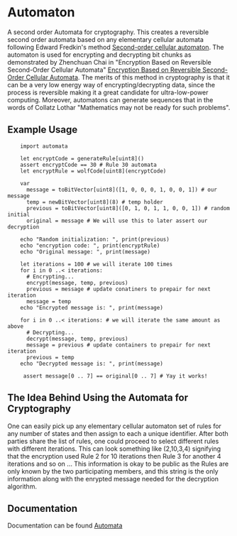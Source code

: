 # Automaton
A second order Automata for cryptography. This creates a reversible second order automata based on any elementary cellular automata following Edward Fredkin's method  <a class="external reference" href="https://en.wikipedia.org/wiki/Second-order_cellular_automaton">Second-order cellular automaton</a>. The automaton is used for encrypting and decrypting bit chunks as demonstrated by Zhenchuan Chai in "Encryption Based on Reversible Second-Order Cellular Automata" <a class="external reference" href="http://dx.doi.org/10.1007/11576259_39">Encryption Based on Reversible Second-Order Cellular Automata</a>.
The merits of this method in cryptography is that it can be a very low energy
way of encrypting/decrypting data, since the process is reversible making it a
great candidate for ultra-low-power computing. Moreover, automatons can
generate sequences that in the words of Collatz Lothar "Mathematics may not be
ready for such problems".
## Example Usage                                                        
```
    import automata

    let encryptCode = generateRule[uint8]()
    assert encryptCode == 30 # Rule 30 automata
    let encryptRule = wolfCode[uint8](encryptCode)
 
    var 
      message = toBitVector[uint8]([1, 0, 0, 0, 1, 0, 0, 1]) # our message
      temp = newBitVector[uint8](8) # temp holder
      previous = toBitVector[uint8]([0, 1, 0, 1, 1, 0, 0, 1]) # random initial
      original = message # We will use this to later assert our decryption
 
    echo "Random initialization: ", print(previous)
    echo "encryption code: ", print(encryptRule)
    echo "Original message: ", print(message)
 
    let iterations = 100 # we will iterate 100 times
    for i in 0 ..< iterations:
      # Encrypting...
      encrypt(message, temp, previous)
      previous = message # update conatiners to prepair for next iteration
      message = temp
    echo "Encrypted message is: ", print(message)
 
    for i in 0 ..< iterations: # we will iterate the same amount as above
      # Decrypting...
      decrypt(message, temp, previous)
      message = previous # update containers to prepair for next iteration
      previous = temp
    echo "Decrypted message is: ", print(message)
 
     assert message[0 .. 7] == original[0 .. 7] # Yay it works!
```
## The Idea Behind Using the Automata for Cryptography
One can easily pick up any elementary cellular automaton set of rules for any
number of states and then assign to each a unique identifier. After both
parties share the list of rules, one could proceed to select different rules
with different iterations. This can look something like (2,10,3,4) signifying
that the encryption used Rule 2 for 10 iterations then Rule 3 for another 4
iterations and so on ... This information is okay to be public as the Rules are
only known by the two participating members, and this string is the only
information along with the enrypted message needed for the decryption
algorithm.

## Documentation
Documentation can be found <a class="external reference" href="https://marcazar.github.io/Automata/docs/automata.html">Automata</a>
